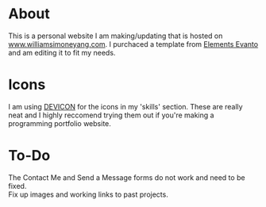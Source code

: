 
# About
This is a personal website I am making/updating that is hosted on www.williamsimoneyang.com.
I purchaced a template from <a href="https://elements.envato.com">Elements Evanto</a> and am editing it to fit my needs.

# Icons
I am using <a href="https://konpa.github.io/devicon/">DEVICON</a> for the icons in my 'skills' section.
These are really neat and I highly reccomend trying them out if you're making a programming portfolio website.

# To-Do
The Contact Me and Send a Message forms do not work and need to be fixed. <br>
Fix up images and working links to past projects.
